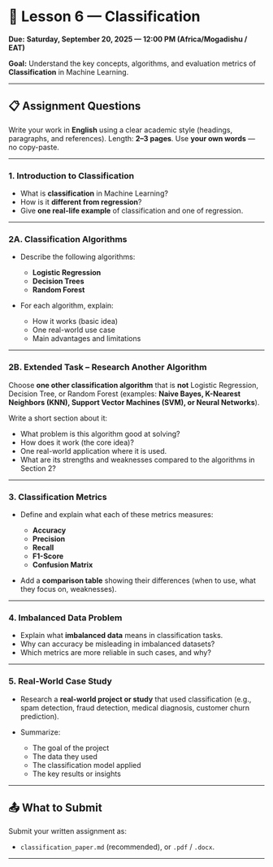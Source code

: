 # 📘 Lesson 6 — Classification

**Due:** **Saturday, September 20, 2025 — 12:00 PM (Africa/Mogadishu / EAT)**

**Goal:** Understand the key concepts, algorithms, and evaluation metrics of **Classification** in Machine Learning.

---

## 📋 Assignment Questions  

Write your work in **English** using a clear academic style (headings, paragraphs, and references).
Length: **2–3 pages**. Use **your own words** — no copy-paste.

---

### **1. Introduction to Classification**

* What is **classification** in Machine Learning?
* How is it **different from regression**?
* Give **one real-life example** of classification and one of regression.

---

### **2A. Classification Algorithms**

* Describe the following algorithms:

  * **Logistic Regression**
  * **Decision Trees**
  * **Random Forest**
* For each algorithm, explain:

  * How it works (basic idea)
  * One real-world use case
  * Main advantages and limitations

---

### **2B. Extended Task – Research Another Algorithm**

Choose **one other classification algorithm** that is **not** Logistic Regression, Decision Tree, or Random Forest (examples: **Naive Bayes, K-Nearest Neighbors (KNN), Support Vector Machines (SVM), or Neural Networks**).

Write a short section about it:

* What problem is this algorithm good at solving?
* How does it work (the core idea)?
* One real-world application where it is used.
* What are its strengths and weaknesses compared to the algorithms in Section 2?

---

### **3. Classification Metrics**

* Define and explain what each of these metrics measures:

  * **Accuracy**
  * **Precision**
  * **Recall**
  * **F1-Score**
  * **Confusion Matrix**
* Add a **comparison table** showing their differences (when to use, what they focus on, weaknesses).

---

### **4. Imbalanced Data Problem**

* Explain what **imbalanced data** means in classification tasks.
* Why can accuracy be misleading in imbalanced datasets?
* Which metrics are more reliable in such cases, and why?

---

### **5. Real-World Case Study**

* Research a **real-world project or study** that used classification (e.g., spam detection, fraud detection, medical diagnosis, customer churn prediction).
* Summarize:

  * The goal of the project
  * The data they used
  * The classification model applied
  * The key results or insights

---

## 📤 What to Submit

Submit your written assignment as:

* `classification_paper.md` (recommended), or `.pdf` / `.docx`.

---
